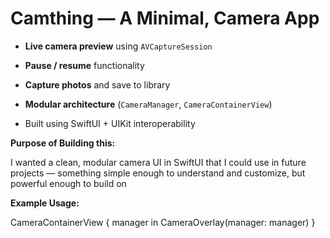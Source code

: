 # Camthing — A Minimal, Camera App


-  **Live camera preview** using `AVCaptureSession`
-  **Pause / resume** functionality
-  **Capture photos** and save to library
-  **Modular architecture** (`CameraManager`, `CameraContainerView`)

- Built using SwiftUI + UIKit interoperability

**Purpose of Building this:**

I wanted a clean, modular camera UI in SwiftUI that I could use in future projects — something simple enough to understand and customize, but powerful enough to build on


**Example Usage:**

CameraContainerView { manager in
    CameraOverlay(manager: manager)
}
